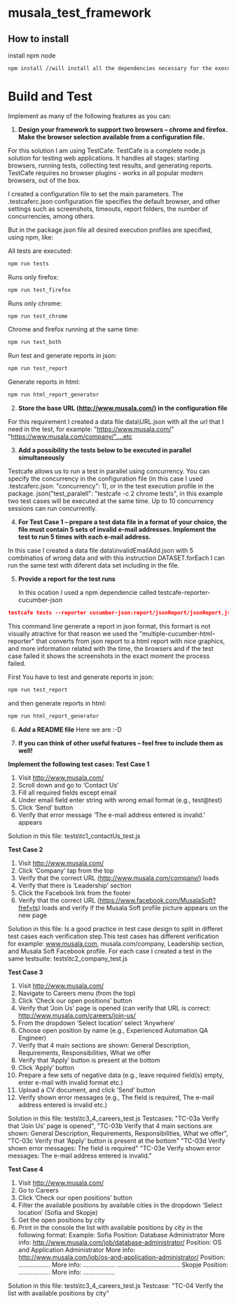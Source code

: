 # musala_test_framework

## How to install

install npm node

```bash
npm install //will install all the dependencies necessary for the execution of this framework
```

# Build and Test

Implement as many of the following features as you can:

1. **Design your framework to support two browsers – chrome and firefox. Make the browser selection available from a configuration file.**

For this solution I am using TestCafe. TestCafe is a complete node.js solution for testing web applications. It handles all stages: starting browsers, running tests, collecting test results, and generating reports. TestCafe requires no browser plugins - works in all popular modern browsers, out of the box.

I created a configuration file to set the main parameters.
The .testcaferc.json configuration file specifies the default browser, and other settings such as screenshots, timeouts, report folders, the number of concurrencies, among others.

But in the package.json file all desired execution profiles are specified, using npm, like:

All tests are executed:

```bash
npm run tests
```

Runs only firefox:

```bash
npm run test_firefox
```

Runs only chrome:

```bash
npm run test_chrome
```

Chrome and firefox running at the same time:

```bash
npm run test_both
```

Run test and generate reports in json:

```bash
npm run test_report
```

Generate reports in html:

```bash
npm run html_report_generator
```

2. **Store the base URL (http://www.musala.com/) in the configuration file**

For this requirement I created a data file data\URL.json with all the url that I need in the test, for example:
"https://www.musala.com/" "https://www.musala.com/company/"....etc

3. **Add a possibility the tests below to be executed in parallel simultaneously**

Testcafe allows us to run a test in parallel using concurrency. You can specify the concurrency in the configuration file (in this case I used .testcaferc.json: "concurrency": 1), or in the test execution profile in the package. json("test_paralell": "testcafe -c 2 chrome tests", in this example two test cases will be executed at the same time.
Up to 10 concurrency sessions can run concurrently.

4. **For Test Case 1 – prepare a test data file in a format of your choice, the file must contain 5 sets of invalid e-mail addresses. Implement the test to run 5 times with each e-mail address.**

In this case I created a data file data\invalidEmailAdd.json with 5 combinatios of wrong data and with this instruction DATASET.forEach I can run the same test with diferent data set including in the file.

5. **Provide a report for the test runs**

   In this ocation I used a npm dependencie called testcafe-reporter-cucumber-json

```JSON
testcafe tests --reporter cucumber-json:report/jsonReport/jsonReport.json --reporter-app-name='Test Execution Report'
```

This command line generate a report in json format, this formart is not visually atractive for that reason we used the "multiple-cucumber-html-reporter" that converts from json report to a html report with nice graphics, and more information related with the time, the browsers and if the test case failed it shows the screenshots in the exact moment the process failed.

First You have to test and generate reports in json:

```bash
npm run test_report
```

and then generate reports in html:

```bash
npm run html_report_generator
```

6. **Add a README file**
   Here we are :-D

7. **If you can think of other useful features – feel free to include them as well!**

**Implement the following test cases:
Test Case 1**

1. Visit http://www.musala.com/
2. Scroll down and go to ‘Contact Us’
3. Fill all required fields except email
4. Under email field enter string with wrong email format (e.g., test@test)
5. Click ‘Send’ button
6. Verify that error message ‘The e-mail address entered is invalid.’ appears

Solution in this file: tests\tc1_contactUs_test.js

**Test Case 2**

1. Visit http://www.musala.com/
2. Click ‘Company’ tap from the top
3. Verify that the correct URL (http://www.musala.com/company/) loads
4. Verify that there is ‘Leadership’ section
5. Click the Facebook link from the footer
6. Verify that the correct URL (https://www.facebook.com/MusalaSoft?fref=ts) loads and verify if the Musala Soft profile picture appears on the new page

Solution in this file:
Is a good practice in test case design to split in differet test cases each verification step.This test cases has different verification for example: www.musala.com, musala.com/company, Leadership section, and Musala Soft Facebook profile.
For each case I created a test in the same testsuite: tests\tc2_company_test.js

**Test Case 3**

1. Visit http://www.musala.com/
2. Navigate to Careers menu (from the top)
3. Click ‘Check our open positions’ button
4. Verify that ‘Join Us’ page is opened (can verify that URL is correct: http://www.musala.com/careers/join-us/
5. From the dropdown ‘Select location’ select ‘Anywhere’
6. Choose open position by name (e.g., Experienced Automation QA Engineer)
7. Verify that 4 main sections are shown: General Description, Requirements, Responsibilities, What we offer
8. Verify that ‘Apply’ button is present at the bottom
9. Click ‘Apply’ button
10. Prepare a few sets of negative data (e.g., leave required field(s) empty, enter e-mail with invalid format etc.)
11. Upload a CV document, and click ‘Send’ button
12. Verify shown error messages (e.g., The field is required, The e-mail address entered is invalid etc.)

Solution in this file: tests\tc3_4_careers_test.js
Testcases:
"TC-03a Verify that ‘Join Us’ page is opened",
"TC-03b Verify that 4 main sections are shown: General Description, Requirements, Responsibilities, What we offer",
"TC-03c Verify that ‘Apply’ button is present at the bottom"
"TC-03d Verify shown error messages: The field is required"
"TC-03e Verify shown error messages: The e-mail address entered is invalid."

**Test Case 4**

1. Visit http://www.musala.com/
2. Go to Careers
3. Click ‘Check our open positions’ button
4. Filter the available positions by available cities in the dropdown ‘Select location’ (Sofia and Skopje)
5. Get the open positions by city
6. Print in the console the list with available positions by city in the following format:
   Example:
   Sofia
   Position: Database Administrator
   More info: http://www.musala.com/job/database-administrator/
   Position: OS and Application Administrator
   More info: http://www.musala.com/job/os-and-application-administrator/
   Position: ………………
   More info: ………………
   ………………………………
   Skopje
   Position: ………………
   More info: ………………

Solution in this file: tests\tc3_4_careers_test.js
Testcase: "TC-04 Verify the list with available positions by city"
